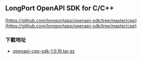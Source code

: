 ## LongPort OpenAPI SDK for C/C++

[https://github.com/longportapp/openapi-sdk/tree/master/cpp](https://github.com/longportapp/openapi-sdk/tree/master/cpp)

### 下載地址

- [openapi-cpp-sdk-1.0.19.tar.gz](https://static.lbkrs.com/openapi-sdk/openapi-cpp-sdk-1.0.19.tar.gz)
